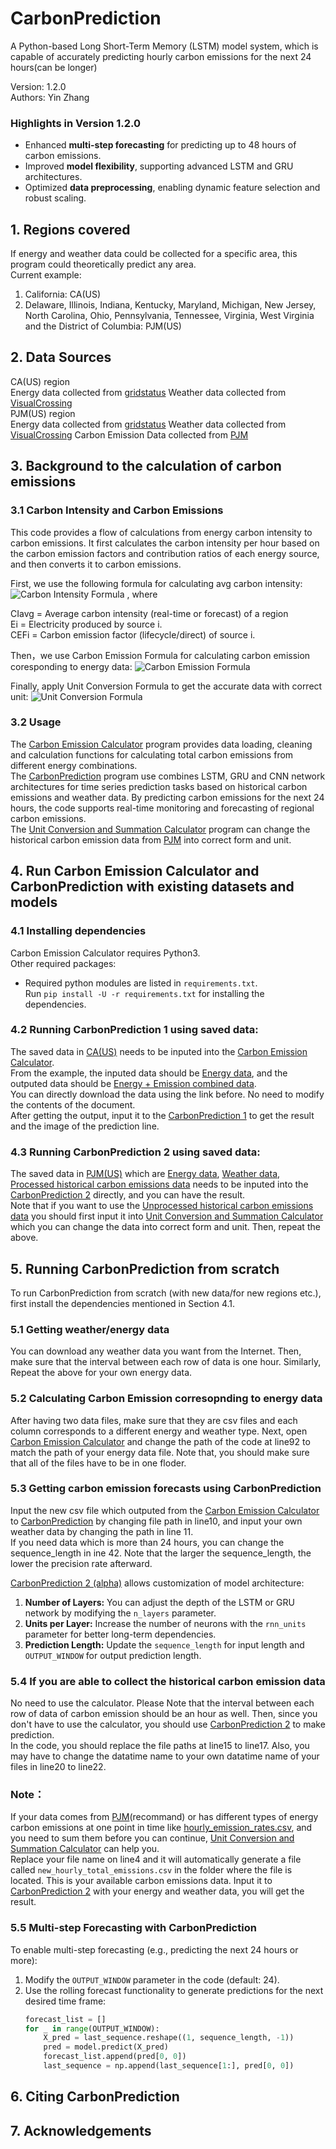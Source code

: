 # CarbonPrediction
A Python-based Long Short-Term Memory (LSTM) model system, which is capable of accurately predicting hourly carbon emissions for the next 24 hours(can be longer)

Version: 1.2.0  
Authors: Yin Zhang
### Highlights in Version 1.2.0
- Enhanced **multi-step forecasting** for predicting up to 48 hours of carbon emissions.
- Improved **model flexibility**, supporting advanced LSTM and GRU architectures.
- Optimized **data preprocessing**, enabling dynamic feature selection and robust scaling.

## 1. Regions covered  
If energy and weather data could be collected for a specific area, this program could theoretically predict any area.   
Current example:  
1. California: CA(US)   
2. Delaware, Illinois, Indiana, Kentucky, Maryland, Michigan, New Jersey, North Carolina, Ohio, Pennsylvania, Tennessee, Virginia, West Virginia and the District of Columbia: PJM(US)

## 2. Data Sources
CA(US) region  
 Energy data collected from [gridstatus](https://www.gridstatus.io/graph/fuel-mix?iso=caiso&date=2024-07-15to2024-07-29](https://www.gridstatus.io/graph/fuel-mix?iso=caiso&date=2024-07-15to2024-07-29)) Weather data collected from [VisualCrossing](https://www.visualcrossing.com/weather/weather-data-services)   
PJM(US) region  
 Energy data collected from [gridstatus](https://www.gridstatus.io/graph/fuel-mix?iso=pjm&date=2023-10-31to2024-10-31) Weather data collected from [VisualCrossing](https://www.visualcrossing.com/weather/weather-data-services/new%20york/metric/2023-11-01/2024-10-31) Carbon Emission Data collected from [PJM](https://www.pjm.com/)
 
## 3. Background to the calculation of carbon emissions
### 3.1 Carbon Intensity and Carbon Emissions  
This code provides a flow of calculations from energy carbon intensity to carbon emissions. It first calculates the carbon intensity per hour based on the carbon emission factors and contribution ratios of each energy source, and then converts it to carbon emissions.

First, we use the following formula for calculating avg carbon intensity:
![Carbon Intensity Formula](image/Carbon%20Intensity%20Formula.png)
 , where

CIavg = Average carbon intensity (real-time or forecast) of a region  
Ei = Electricity produced by source i.  
CEFi = Carbon emission factor (lifecycle/direct) of source i.

Then，we use Carbon Emission Formula for calculating carbon emission coresponding to energy data:
![Carbon Emission Formula](image/Carbon%20Emission%20Formula.png)  

Finally, apply Unit Conversion Formula to get the accurate data with correct unit:
![Unit Conversion Formula](image/Unit%20Conversion%20Formula.png)  


### 3.2 Usage  
The [Carbon Emission Calculator](src/Carbon_Emission_Calculator_2.py) program provides data loading, cleaning and calculation functions for calculating total carbon emissions from different energy combinations.  
The [CarbonPrediction](src/CarbonPrediction%201.py) program use combines LSTM, GRU and CNN network architectures for time series prediction tasks based on historical carbon emissions and weather data. By predicting carbon emissions for the next 24 hours, the code supports real-time monitoring and forecasting of regional carbon emissions.  
The [Unit Conversion and Summation Calculator](src/Unit%20Conversion%20and%20Summation%20Calculator.py) program can change the historical carbon emission data from [PJM](https://dataminer2.pjm.com/feed/hourly_emission_rates.) into correct form and unit.


## 4. Run Carbon Emission Calculator and CarbonPrediction with existing datasets and models
### 4.1 Installing dependencies

Carbon Emission Calculator requires Python3.  
Other required packages:

- Required python modules are listed in `requirements.txt`.  
  Run `pip install -U -r requirements.txt` for installing the dependencies.

### 4.2 Running CarbonPrediction 1 using saved data:
The saved data in [CA(US)](data/CA(US)) needs to be inputed into the [Carbon Emission Calculator](src/Carbon_Emission_Calculator_2.py).  
From the example, the inputed data should be [Energy data](data/CA(US)/CAISO%205%20minute%20standardized%20data_2024-09-30T00_00_00-07_00_2024-10-30T23_59_59.999000-07_00.csv), and the outputed data should be [Energy + Emission combined data](data/CA(US)/combined_energy_data_with_emissions.csv).  
You can directly download the data using the link before. No need to modify the contents of the document.  
After getting the output, input it to the [CarbonPrediction 1](src/CarbonPrediction%201.py) to get the result and the image of the prediction line.

### 4.3 Running CarbonPrediction 2 using saved data:  
The saved data in [PJM(US)](data/PJM(US)) which are [Energy data](data/PJM(US)/PJM%205%20minute%20standardized%20data_2024-09-30T00_00_00-04_00_2024-10-30T23_59_59.999000-04_00.csv), [Weather data](data/PJM(US)/new%20york%202024-09-30%20to%202024-10-30.csv), [Processed historical carbon emissions data](data/PJM(US)/new_hourly_emission_rates.csv) needs to be inputed into the [CarbonPrediction 2](src/CarbonPrediction%202.py) directly, and you can have the result.  
Note that if you want to use the [Unprocessed historical carbon emissions data](data/PJM(US)/hourly_emission_rates.csv) you should first input it into [Unit Conversion and Summation Calculator](src/Unit%20Conversion%20and%20Summation%20Calculator.py) which you can change the data into correct form and unit. Then, repeat the above.

## 5. Running CarbonPrediction from scratch
To run CarbonPrediction from scratch (with new data/for new regions etc.), first install the dependencies mentioned in Section 4.1.  
### 5.1 Getting weather/energy data     
You can download any weather data you want from the Internet. Then, make sure that the interval between each row of data is one hour. Similarly, Repeat the above for your own energy data. 
### 5.2 Calculating Carbon Emission corresopnding to energy data       
After having two data files, make sure that they are csv files and each column corresponds to a different energy and weather type. Next, open [Carbon Emission Calculator](src/Carbon_Emission_Calculator_2.py) and change the path of the code at line92 to match the path of your energy data file. Note that, you should make sure that all of the files have to be in one floder.  
### 5.3 Getting carbon emission forecasts using CarbonPrediction  
Input the new csv file which outputed from the [Carbon Emission Calculator](src/Carbon_Emission_Calculator_2.py) to [CarbonPrediction](src/CarbonPrediction%201.py) by changing file path in line10, and input your own weather data by changing the path in line 11.  
If you need data which is more than 24 hours, you can change the sequence_length in ine 42. Note that the larger the sequence_length, the lower the precision rate afterward.  

[CarbonPrediction 2 (alpha)](src/CarbonPrediction_2_(alpha).py) allows customization of model architecture:
1. **Number of Layers:** You can adjust the depth of the LSTM or GRU network by modifying the `n_layers` parameter.  
2. **Units per Layer:** Increase the number of neurons with the `rnn_units` parameter for better long-term dependencies.  
3. **Prediction Length:** Update the `sequence_length` for input length and `OUTPUT_WINDOW` for output prediction length.  

### 5.4 If you are able to collect the historical carbon emission data  
No need to use the calculator. Please Note that the interval between each row of data of carbon emission should be an hour as well. Then, since you don't have to use the calculator, you should use [CarbonPrediction 2](src/CarbonPrediction%202.py) to make prediction.  
In the code, you should replace the file paths at line15 to line17. Also, you may have to change the datatime name to your own datatime name of your files in line20 to line22. 
### Note：  
If your data comes from [PJM](https://www.pjm.com/)(recommand) or has different types of energy carbon emissions at one point in time like [hourly_emission_rates.csv](data/PJM(US)/hourly_emission_rates.csv), and you need to sum them before you can continue, [Unit Conversion and Summation Calculator](src/Unit%20Conversion%20and%20Summation%20Calculator.py) can help you.  
Replace your file name on line4 and it will automatically generate a file called `new_hourly_total_emissions.csv` in the folder where the file is located. This is your available carbon emissions data. Input it to [CarbonPrediction 2](src/CarbonPrediction%202.py) with your energy and weather data, you will get the result.  

### 5.5 Multi-step Forecasting with CarbonPrediction
To enable multi-step forecasting (e.g., predicting the next 24 hours or more):
1. Modify the `OUTPUT_WINDOW` parameter in the code (default: 24).
2. Use the rolling forecast functionality to generate predictions for the next desired time frame:
   ```python
   forecast_list = []
   for _ in range(OUTPUT_WINDOW):
       X_pred = last_sequence.reshape((1, sequence_length, -1))
       pred = model.predict(X_pred)
       forecast_list.append(pred[0, 0])
       last_sequence = np.append(last_sequence[1:], pred[0, 0])

## 6. Citing CarbonPrediction
## 7. Acknowledgements





